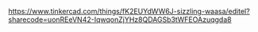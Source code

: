 https://www.tinkercad.com/things/fK2EUYdWW6J-sizzling-waasa/editel?sharecode=uonREeVN42-IqwqonZjYHz8QDAGSb3tWFEOAzuqgda8
